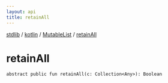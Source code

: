 ```yaml
---
layout: api
title: retainAll
---
```

[stdlib](../../index.html) / [kotlin](../index.html) / [MutableList](index.html) / [retainAll](retainAll.html)

# retainAll

```
abstract public fun retainAll(c: Collection<Any>): Boolean
```
